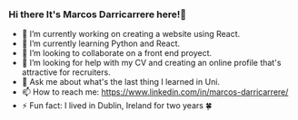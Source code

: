 ### Hi there It's Marcos Darricarrere here!👋

- 🔭 I’m currently working on creating a website using React.
- 🌱 I’m currently learning Python and React.
- 👯 I’m looking to collaborate on a front end proyect.
- 🤔 I’m looking for help with my CV and creating an online profile that's attractive for recruiters.
- 💬 Ask me about what's the last thing I learned in Uni.
- 📫 How to reach me: https://www.linkedin.com/in/marcos-darricarrere/
- ⚡ Fun fact: I lived in Dublin, Ireland for two years 🍀 

